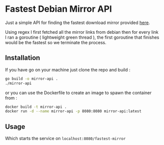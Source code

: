 # Fastest Debian Mirror API

Just a simple API for finding the fastest download mirror provided <a href="https://www.debian.org/mirror/list" target="_blank">here</a>.


Using regex I first fetched all the mirror links from debian then for every link I ran a goroutine ( lightweight green thread ), the first goroutine that finishes would be the fastest so we terminate the process.

## Installation

If you have go on your machine just clone the repo and build :

```bash
go build -o mirror-api .
./mirror-api
```

or you can use the Dockerfile to create an image to spawn the container from :

```bash
docker build -t mirror-api .
docker run -d --name mirror-api -p 8080:8080 mirror-api:latest
```

## Usage

Which starts the service on `localhost:8080/fastest-mirror`
